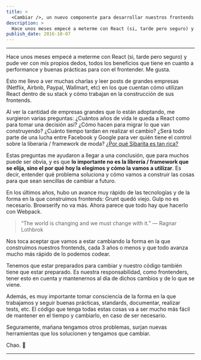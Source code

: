 ```yaml
---
title: >
  <Cambiar />, un nuevo componente para desarrollar nuestros frontends
description: >
  Hace unos meses empecé a meterme con React (si, tarde pero seguro) y pude ver con mis propios dedos, todos los beneficios que tiene en cuanto a performance y buenas prácticas para con el frontender. Me gusta.
publish_date: 2016-10-07
---
```


---

Hace unos meses empecé a meterme con React (si, tarde pero seguro) y pude ver con mis propios dedos, todos los beneficios que tiene en cuanto a performance y buenas prácticas para con el frontender. Me gusta.

Esto me llevo a ver muchas charlas y leer posts de grandes empresas (Netflix, Airbnb, Paypal, Wallmart, etc) en los que cuentan cómo utilizan React dentro de su stack y cómo trabajan en la construcción de sus frontends.

Al ver la cantidad de empresas grandes que lo están adoptando, me surgieron varias preguntas: ¿Cuántos años de vida le queda a React como para tomar una decisión así? ¿Cómo hacen para migrar lo que van construyendo? ¿Cuánto tiempo tardan en realizar el cambio? ¿Será todo parte de una lucha entre Facebook y Google para ver quién tiene el control sobre la liberaría / framework de moda? [¿Por qué Sibarita es tan rica?](https://www.youtube.com/watch?v=KT-PhI2B38o&ab_channel=ggeditor)

Estas preguntas me ayudaron a llegar a una conclusión, que para muchos puede ser obvia, y es que **lo importante no es la librería / framework que se elija, sino el por qué hoy la elegimos y cómo la vamos a utilizar**. Es decir, entender qué problema soluciona y cómo vamos a construir las cosas para que sean sencillas de cambiar a futuro.

En los últimos años, hubo un avance muy rápido de las tecnologías y de la forma en la que construimos frontends: Grunt quedó viejo. Gulp no es necesario. Browserify no va más. Ahora parece que todo hay que hacerlo con Webpack.

> “The world is changing and we must change with it.” — Ragnar Lothbrok

Nos toca aceptar que vamos a estar cambiando la forma en la que construimos nuestros frontends, cada 3 años o menos y que todo avanza mucho más rápido de lo podemos codear.

Tenemos que estar preparados para cambiar y nuestro código también tiene que estar preparado. Es nuestra responsabilidad, como frontenders, tener esto en cuenta y mantenernos al día de dichos cambios y de lo que se viene.

Además, es muy importante tomar consciencia de la forma en la que trabajamos y seguir buenas prácticas, standards, documentar, realizar tests, etc. El código que tenga todas estas cosas va a ser mucho más fácil de mantener en el tiempo y cambiarlo, en caso de ser necesario.

Seguramente, mañana tengamos otros problemas, surjan nuevas herramientas que los solucionen y tengamos que cambiar.

Chao. 🚀

---
